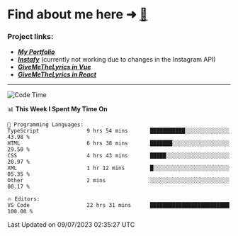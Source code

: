 # Find about me here ➜ [🧑](https://pauabella.dev)

### Project links:
- ***[My Portfolio](https://pauabella.dev)***
- ***[Instafy](https://instafy.me)*** (currently not working due to changes in the Instagram API)
- ***[GiveMeTheLyrics in Vue](https://lyrics.pauabella.dev)***
- ***[GiveMeTheLyrics in React](https://pauabella.dev/GiveMeTheLyrics)***

---
<!--START_SECTION:waka-->
![Code Time](http://img.shields.io/badge/Code%20Time-2%2C304%20hrs%2033%20mins-blue)

📊 **This Week I Spent My Time On** 

```text
💬 Programming Languages: 
TypeScript               9 hrs 54 mins       ███████████░░░░░░░░░░░░░░   43.98 % 
HTML                     6 hrs 38 mins       ███████░░░░░░░░░░░░░░░░░░   29.50 % 
CSS                      4 hrs 43 mins       █████░░░░░░░░░░░░░░░░░░░░   20.97 % 
XML                      1 hr 12 mins        █░░░░░░░░░░░░░░░░░░░░░░░░   05.35 % 
Other                    2 mins              ░░░░░░░░░░░░░░░░░░░░░░░░░   00.17 % 

🔥 Editors: 
VS Code                  22 hrs 31 mins      █████████████████████████   100.00 % 
```


 Last Updated on 09/07/2023 02:35:27 UTC
<!--END_SECTION:waka-->
